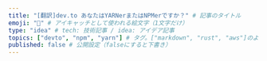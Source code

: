 ```yaml
---
title: "[翻訳]dev.to あなたはYARNerまたはNPMerですか？" # 記事のタイトル
emoji: "👀" # アイキャッチとして使われる絵文字（1文字だけ）
type: "idea" # tech: 技術記事 / idea: アイデア記事
topics: ["devto", "npm", "yarn"] # タグ。["markdown", "rust", "aws"]のように指定する
published: false # 公開設定（falseにすると下書き）
---
```

